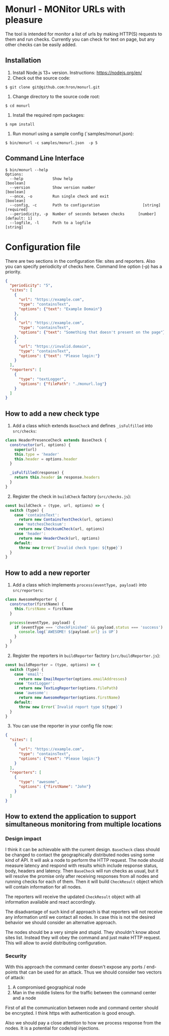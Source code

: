 # Monurl - MONitor URLs with pleasure

The tool is intended for monitor a list of urls by making HTTP(S) requests to them and run checks. Currently you can check for text on page, but any other checks can be easily added.

## Installation

1. Install Node.js 13+ version. Instructions: https://nodejs.org/en/
1. Check out the source code: 
```shell script
$ git clone git@github.com:hron/monurl.git
```
1. Change directory to the source code root:
```shell script
$ cd monurl
```
1. Install the required npm packages:
```shell script
$ npm install
```  
1. Run monurl using a sample config (`samples/monurl.json):
```shell script
$ bin/monurl -c samples/monurl.json  -p 5
```

## Command Line Interface

```shell script
$ bin/monurl --help
Options:
  --help             Show help                                         [boolean]
  --version          Show version number                               [boolean]
  --once, -o         Run single check and exit                         [boolean]
  --config, -c       Path to configuration                   [string] [required]
  --periodicity, -p  Number of seconds between checks      [number] [default: 1]
  --logfile, -l      Path to a logfile                                  [string]
``` 

# Configuration file

There are two sections in the configuration file: sites and reporters. Also you can specify periodicity of checks here. Command line option (-p) has a priority.

```json
{
  "periodicity": "5",
  "sites": [
    {
      "url": "https://example.com",
      "type": "containsText",
      "options": {"text": "Example Domain"}
    },
    {
      "url": "https://example.com",
      "type": "containsText",
      "options": {"text": "Something that doesn't present on the page"}
    },
    {
      "url": "https://invalid.domain",
      "type": "containsText",
      "options": {"text": "Please login:"}
    }
  ],
  "reporters": [
    {
      "type": "textLogger",
      "options": {"filePath": "./monurl.log"}
    }
  ]
}
```

## How to add a new check type

1. Add a class which extends `BaseCheck` and defines `_isFulfilled` into `src/checks`:

```javascript
class HeaderPresenceCheck extends BaseCheck {
  constructor(url, options) {
    super(url)
    this.type = 'header'
    this.header = options.header
  }

  _isFulfilled(response) {
    return this.header in response.headers
  }
}
```

2. Register the check in `buildCheck` factory (`src/checks.js`):

```javascript
const buildCheck = (type, url, options) => {
  switch (type) {
    case 'containsText':
      return new ContainsTextCheck(url, options)
    case 'matchesChecksum':
      return new ChecksumCheck(url, options)
    case 'header':
      return new HeaderCheck(url, options)
    default:
      throw new Error(`Invalid check type: ${type}`)
  }
}
```

## How to add a new reporter

1. Add a class which implements `process(eventType, payload)` into `src/reporters`:

```javascript
class AwesomeReporter {
  constructor(firstName) {
    this.firstName = firstName
  }

  process(eventType, payload) {
    if (eventType === 'checkFinished' && payload.status === 'success') {
      console.log(`AWESOME! ${payload.url} is UP`)
    }
  }
}
```

2. Register the reporters in `buildReporter` factory (`src/buildReporter.js`):

```javascript
const buildReporter = (type, options) => {
  switch (type) {
    case 'email':
      return new EmailReporter(options.emailAddresses)
    case 'textLogger':
      return new TextLogReporter(options.filePath)
    case 'awesome':
      return new AwesomeReporter(options.firstName)
    default:
      throw new Error(`Invalid report type ${type}`)
  }
}
```

3. You can use the reporter in your config file now:

```json
{
  "sites": [
    {
      "url": "https://example.com",
      "type": "containsText",
      "options": {"text": "Please login:"}
    }
  ],
  "reporters": [
    {
      "type": "awesome",
      "options": {"firstName": "John"}
    } 
  ]
}

```

## How to extend the application to support simultaneous monitoring from multiple locations


### Design impact

I think it can be achievable with the current design. `BaseCheck` class should be changed to contact the geographically distributed nodes using some kind of API. It will ask a node to perform the HTTP request. The node should measure latency and respond with results which include response status, body, headers and latency. Then `BaseCheck` will run checks as usual, but it will resolve the promise only after receiving responses  from all nodes and running checks for each of them. Then it will build `CheckResult` object which will contain information for all nodes.

The reporters will receive the updated `CheckResult` object with all information available and react accordingly. 

The disadvantage of such kind of approach is that reporters will not receive any information until we contact all nodes. In case this is not the desired behavior we should consider an alternative approach.

The nodes should be a very simple and stupid. They shouldn't know about sites list. Instead they will obey the command and just make HTTP request. This will allow to avoid distributing configuration.

### Security

With this approach the command center doesn't expose any ports / end-points that can be used for an attack. Thus we should consider two vectors of attack:

1. A compromised geographical node
1. Man in the middle listens for the traffic between the command center and a node

First of all the communication between node and command center should be encrypted. I think https with authentication is good enough.

Also we should pay a close attention to how we process response from the nodes. It is a potential for code/sql injections.  
